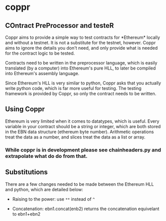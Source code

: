 # coppr

## COntract PreProcessor and testeR

Coppr aims to provide a simple way to test contracts for \*Ethereum\*
locally and without a testnet. It is not a substitute for the testnet,
however. Coppr aims to ignore the details you don't need, and only
provide what is needed for the contract logic to be tested.

Contracts need to be written in the preprocessor language, which is
easily translated (by a computer) into Ethereum's pure HLL, to later be
compiled into Ethereum's assembly language.

Since Ethereum's HLL is very similar to python, Coppr asks that you
actually write python code, which is far more useful for testing. The
testing framework is provided by Coppr, so only the contract needs to be
written.

## Using Coppr

Ethereum is very limited when it comes to datatypes, which is useful.
Every variable in your contract should be a string or integer, which are
both stored in the EBN data structure (ethereum byte number). Arithmetic
operations treat the data as a number, and slices treat the data as a
list or array.

### While coppr is in development please see chainheaders.py and extrapolate what do do from that.

## Substitutions

There are a few changes needed to be made between the Ethereum HLL and
python, which are detailed below:

-   Raising to the power: use `**` instead of `^`

-   Concatenation: ebn1.concat(enb2) returns the concatenation
    equivelant to ebn1+ebn2


